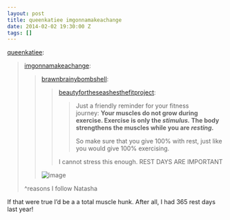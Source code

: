 ```yaml
---
layout: post
title: queenkatiee imgonnamakeachange
date: 2014-02-02 19:30:00 Z
tags: []
---
```

[queenkatiee](http://queenkatiee.tumblr.com/post/75002981574/imgonnamakeachange-brawnbrainybombshell):

> [imgonnamakeachange](http://imgonnamakeachange.tumblr.com/post/75002799717/brawnbrainybombshell):
> 
> > [brawnbrainybombshell](http://brawnbrainybombshell.tumblr.com/post/74572067777/beautyfortheseashesthefitproject-just-a):
> > 
> > > [beautyfortheseashesthefitproject](http://beautyfortheseashesthefitproject.tumblr.com/post/74564947688):
> > > 
> > > > Just a friendly reminder for your fitness journey: **Your muscles do not grow during exercise. Exercise is only the _stimulus._ The body strengthens the muscles while you are _resting._** 
> > > > 
> > > > So make sure that you give 100% with rest, just like you would give 100% exercising. 
> > > 
> > > I cannot stress this enough. REST DAYS ARE IMPORTANT
> > 
> > ![image](https://66.media.tumblr.com/1e9e499b5dccf0519d06f3b044a15bd3/tumblr_inline_pk2iiivFae1snpcgy_540.png)
> 
> ^reasons I follow Natasha

<stupidity>If that were true I’d be a a total muscle hunk. After all, I had 365 rest days last year!</stupidity>
